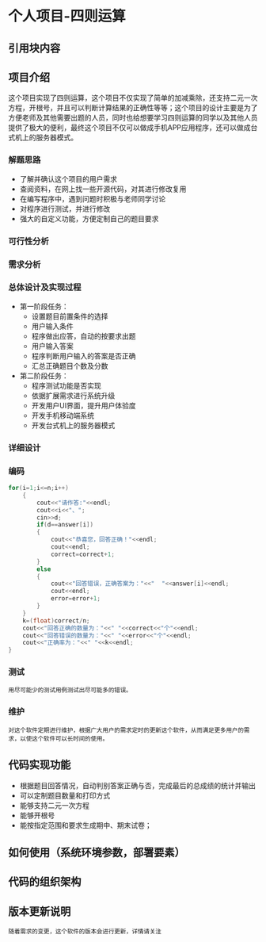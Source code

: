 # 个人项目-四则运算
## 引用块内容

## 项目介绍
  这个项目实现了四则运算，这个项目不仅实现了简单的加减乘除，还支持二元一次方程，开根号，并且可以判断计算结果的正确性等等；这个项目的设计主要是为了方便老师及其他需要出题的人员，同时也给想要学习四则运算的同学以及其他人员提供了极大的便利，最终这个项目不仅可以做成手机APP应用程序，还可以做成台式机上的服务器模式。
### 解题思路
* 了解并确认这个项目的用户需求
* 查阅资料，在网上找一些开源代码，对其进行修改复用
* 在编写程序中，遇到问题时积极与老师同学讨论
* 对程序进行测试，并进行修改
* 强大的自定义功能，方便定制自己的题目要求
### 可行性分析
### 需求分析
### 总体设计及实现过程
* 第一阶段任务：
    * 设置题目前置条件的选择
    * 用户输入条件
    * 程序做出应答，自动的按要求出题
    * 用户输入答案
    * 程序判断用户输入的答案是否正确
    * 汇总正确题目个数及分数
* 第二阶段任务：
    * 程序测试功能是否实现
    * 依据扩展需求进行系统升级
    * 开发用户UI界面，提升用户体验度
    * 开发手机移动端系统
    * 开发台式机上的服务器模式
### 详细设计
### 编码
```C++
for(i=1;i<=n;i++)
    {
        cout<<"请作答:"<<endl;
        cout<<i<<"、";
        cin>>d;
        if(d==answer[i])
        {
            cout<<"恭喜您，回答正确！"<<endl;
            cout<<endl;
            correct=correct+1;
        }
        else
        {
            cout<<"回答错误，正确答案为："<<"  "<<answer[i]<<endl;
            cout<<endl;
            error=error+1;
        }
    }
    k=(float)correct/n;
    cout<<"回答正确的数量为："<<" "<<correct<<"个"<<endl;
    cout<<"回答错误的数量为："<<" "<<error<<"个"<<endl;
    cout<<"正确率为："<<" "<<k<<endl;
}
```
### 测试
    用尽可能少的测试用例测试出尽可能多的错误。
### 维护
    对这个软件定期进行维护，根据广大用户的需求定时的更新这个软件，从而满足更多用户的需求，以使这个软件可以长时间的使用。
## 代码实现功能
* 根据题目回答情况，自动判别答案正确与否，完成最后的总成绩的统计并输出
* 可以定制题目数量和打印方式
* 能够支持二元一次方程
* 能够开根号
* 能按指定范围和要求生成期中、期末试卷；
## 如何使用（系统环境参数，部署要素）

## 代码的组织架构

## 版本更新说明
    随着需求的变更，这个软件的版本会进行更新，详情请关注
